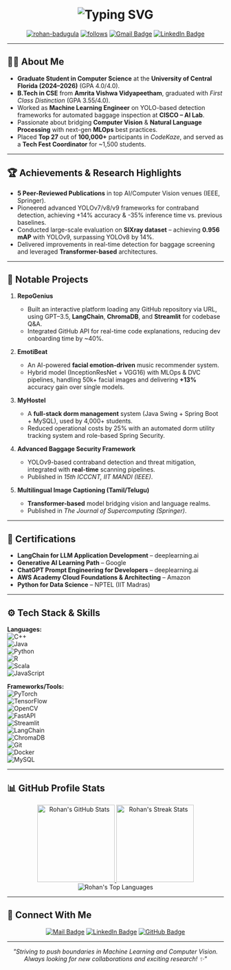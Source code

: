 <h1 align="center">
  <img 
    src="https://readme-typing-svg.demolab.com?font=Fira+Code&weight=600&size=26&duration=3000&pause=500&color=1BF7F2&center=true&vCenter=true&width=750&height=70&lines=Hey+There+%F0%9F%91%8B%2C+I'm+Badugula+Rohan+Reddy;Computer+Vision+%7C+Machine+Learning+%7C+AI+Engineer;Always+Learning+New+Tech+%26+Trends!" 
    alt="Typing SVG" 
  />
</h1>



<p align="center">
  <a href="https://github.com/rohan-badugula"><img src="https://komarev.com/ghpvc/?username=rohan-badugula&label=Profile%20views&color=brightgreen&style=flat" alt="rohan-badugula"/></a>
  <a href="https://github.com/rohan-badugula?tab=followers"><img src="https://img.shields.io/github/followers/rohan-badugula?label=Followers&style=flat&logo=github" alt="follows"/></a>
  <a href="mailto:Rohanbadugula09@gmail.com"><img src="https://img.shields.io/badge/-Email%20Me-EA4335?style=flat&logo=gmail&logoColor=white" alt="Gmail Badge"/></a>
  <a href="https://linkedin.com/in/rohan-badugula"><img src="https://img.shields.io/badge/-Connect%20on%20LinkedIn-blue?style=flat&logo=linkedin" alt="LinkedIn Badge"/></a>
</p>

---

## 👨‍🎓 About Me

- **Graduate Student in Computer Science** at the **University of Central Florida (2024–2026)** (GPA 4.0/4.0).  
- **B.Tech in CSE** from **Amrita Vishwa Vidyapeetham**, graduated with *First Class Distinction* (GPA 3.55/4.0).  
- Worked as **Machine Learning Engineer** on YOLO-based detection frameworks for automated baggage inspection at **CISCO – AI Lab**.  
- Passionate about bridging **Computer Vision** & **Natural Language Processing** with next-gen **MLOps** best practices.  
- Placed **Top 27** out of **100,000+** participants in *CodeKaze*, and served as a **Tech Fest Coordinator** for ~1,500 students.

---

## 🏆 Achievements & Research Highlights

- **5 Peer-Reviewed Publications** in top AI/Computer Vision venues (IEEE, Springer).
- Pioneered advanced YOLOv7/v8/v9 frameworks for contraband detection, achieving +14% accuracy & -35% inference time vs. previous baselines.
- Conducted large-scale evaluation on **SIXray dataset** – achieving **0.956 mAP** with YOLOv9, surpassing YOLOv8 by 14%.
- Delivered improvements in real-time detection for baggage screening and leveraged **Transformer-based** architectures.

---

## 🔭 Notable Projects

1. **RepoGenius** 
   - Built an interactive platform loading any GitHub repository via URL, using GPT–3.5, **LangChain**, **ChromaDB**, and **Streamlit** for codebase Q&A.  
   - Integrated GitHub API for real-time code explanations, reducing dev onboarding time by ~40%.

2. **EmotiBeat** 
   - An AI-powered **facial emotion-driven** music recommender system.  
   - Hybrid model (InceptionResNet + VGG16) with MLOps & DVC pipelines, handling 50k+ facial images and delivering **+13%** accuracy gain over single models.

3. **MyHostel**  
   - A **full-stack dorm management** system (Java Swing + Spring Boot + MySQL), used by 4,000+ students.  
   - Reduced operational costs by 25% with an automated dorm utility tracking system and role-based Spring Security.

4. **Advanced Baggage Security Framework**  
   - YOLOv9-based contraband detection and threat mitigation, integrated with **real-time** scanning pipelines.  
   - Published in *15th ICCCNT, IIT MANDI (IEEE)*.

5. **Multilingual Image Captioning (Tamil/Telugu)**  
   - **Transformer-based** model bridging vision and language realms.  
   - Published in *The Journal of Supercomputing (Springer)*.

---

## 💼 Certifications

- **LangChain for LLM Application Development** – deeplearning.ai  
- **Generative AI Learning Path** – Google  
- **ChatGPT Prompt Engineering for Developers** – deeplearning.ai  
- **AWS Academy Cloud Foundations & Architecting** – Amazon  
- **Python for Data Science** – NPTEL (IIT Madras)

---

## ⚙️ Tech Stack & Skills

**Languages:**  
![C++](https://img.shields.io/badge/-C%2B%2B-blue?style=flat&logo=c%2B%2B)  
![Java](https://img.shields.io/badge/-Java-007396?style=flat&logo=java)  
![Python](https://img.shields.io/badge/-Python-FFD43B?style=flat&logo=python&logoColor=blue)  
![R](https://img.shields.io/badge/-R-276DC3?style=flat&logo=r&logoColor=white)  
![Scala](https://img.shields.io/badge/-Scala-DC322F?style=flat&logo=scala&logoColor=white)  
![JavaScript](https://img.shields.io/badge/-JavaScript-F7DF1E?style=flat&logo=javascript&logoColor=black)

**Frameworks/Tools:**  
![PyTorch](https://img.shields.io/badge/-PyTorch-EE4C2C?style=flat&logo=pytorch&logoColor=white)  
![TensorFlow](https://img.shields.io/badge/-TensorFlow-FF6F00?style=flat&logo=tensorflow&logoColor=white)  
![OpenCV](https://img.shields.io/badge/-OpenCV-5C3EE8?style=flat&logo=opencv&logoColor=white)  
![FastAPI](https://img.shields.io/badge/-FastAPI-009688?style=flat&logo=fastapi&logoColor=white)  
![Streamlit](https://img.shields.io/badge/-Streamlit-FF4B4B?style=flat&logo=streamlit&logoColor=white)  
![LangChain](https://img.shields.io/badge/-LangChain-323330?style=flat&logo=python&logoColor=white)  
![ChromaDB](https://img.shields.io/badge/-ChromaDB-106782?style=flat&logo=databricks&logoColor=white)  
![Git](https://img.shields.io/badge/-Git-F05032?style=flat&logo=git&logoColor=white)  
![Docker](https://img.shields.io/badge/-Docker-2496ED?style=flat&logo=docker&logoColor=white)  
![MySQL](https://img.shields.io/badge/-MySQL-4479A1?style=flat&logo=mysql&logoColor=white)

---

## 📊 GitHub Profile Stats

<div align="center">
  
  <!-- GitHub Stats -->
  <a href="https://github.com/anuraghazra/github-readme-stats">
    <img alt="Rohan's GitHub Stats" src="https://github-readme-stats.vercel.app/api?username=rohan-badugula&show_icons=true&theme=radical&hide_border=true" height="180px"/>
  </a>
  
  <!-- Streak Stats -->
  <a href="https://git.io/streak-stats">
    <img alt="Rohan's Streak Stats" src="https://github-readme-streak-stats.herokuapp.com?user=rohan-badugula&theme=radical&hide_border=true" height="180px"/>
  </a>
  
</div>

<div align="center">
  
  <!-- Most Used Languages -->
  <img alt="Rohan's Top Languages" src="https://github-readme-stats.vercel.app/api/top-langs/?username=rohan-badugula&layout=compact&theme=radical&hide_border=true&langs_count=8"/>
  
</div>

---


## 🤝 Connect With Me

<p align="center">
  <a href="mailto:Rohanbadugula09@gmail.com"><img src="https://img.shields.io/badge/-Email%20Me-EA4335?style=flat&logo=gmail&logoColor=white" alt="Mail Badge"/></a>
  <a href="https://linkedin.com/in/rohan-badugula"><img src="https://img.shields.io/badge/-LinkedIn-blue?style=flat&logo=linkedin" alt="LinkedIn Badge"/></a>
  <a href="https://github.com/rohan-badugula"><img src="https://img.shields.io/badge/-GitHub-181717?style=flat&logo=github" alt="GitHub Badge"/></a>
  <!-- Add any other social or personal website links here -->
</p>

---

<p align="center">
  <em>"Striving to push boundaries in Machine Learning and Computer Vision.  
  <br/>  
  Always looking for new collaborations and exciting research! ✨"</em>
</p>
